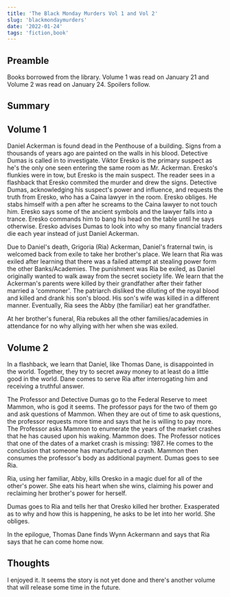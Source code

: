 ```yaml
---
title: 'The Black Monday Murders Vol 1 and Vol 2'
slug: 'blackmondaymurders'
date: '2022-01-24'
tags: 'fiction,book'
---
```


## Preamble

Books borrowed from the library.  Volume 1 was read on January 21 and Volume 2 was read on January 24.  Spoilers follow.

## Summary

## Volume 1

Daniel Ackerman is found dead in the Penthouse of a building.  Signs from a thousands of years ago are painted on the walls in his blood.  Detective Dumas is called in to investigate.  Viktor Eresko is the primary suspect as he's the only one seen entering the same room as Mr. Ackerman.  Eresko's flunkies were in tow, but Eresko is the main suspect.  The reader sees in a flashback that Eresko commited the murder and drew the signs.  Detective Dumas, acknowledging his suspect's power and influence, and requests the truth from Eresko, who has a Caina lawyer in the room.  Eresko obliges.  He stabs himself with a pen after he screams to the Caina lawyer to not touch him.  Eresko says some of the ancient symbols and the lawyer falls into a trance.  Eresko commands him to bang his head on the table until he says otherwise.  Eresko advises Dumas to look into why so many financial traders die each year instead of just Daniel Ackerman.

Due to Daniel's death, Grigoria (Ria) Ackerman, Daniel's fraternal twin, is welcomed back from exile to take her brother's place.  We learn that Ria was exiled after learning that there was a failed attempt at stealing power form the other Banks/Academies.  The punishment was Ria be exiled, as Daniel originally wanted to walk away from the secret society life.  We learn that the Ackerman's parents were killed by their grandfather after their father married a 'commoner'.  The patriarch disliked the diluting of the royal blood and killed and drank his son's blood.  His son's wife was killed in a different manner.  Eventually, Ria sees the Abby (the familiar) eat her grandfather.

At her brother's funeral, Ria rebukes all the other families/academies in attendance for no why allying with her when she was exiled.

## Volume 2

In a flashback, we learn that Daniel, like Thomas Dane, is disappointed in the world.  Together, they try to secret away money to at least do a little good in the world.  Dane comes to serve Ria after interrogating him and receiving a truthful answer.

The Professor and Detective Dumas go to the Federal Reserve to meet Mammon, who is god it seems.  The professor pays for the two of them go and ask questions of Mammon.  When they are out of time to ask questions, the professor requests more time and says that he is willing to pay more.  The Professor asks Mammon to enumerate the years of the market crashes that he has caused upon his waking.  Mammon does.  The Professor notices that one of the dates of a market crash is missing: 1987.  He comes to the conclusion that someone has manufactured a crash.  Mammon then consumes the professor's body as additional payment.  Dumas goes to see Ria.

Ria, using her familiar, Abby, kills Oresko in a magic duel for all of the other's power.  She eats his heart when she wins, claiming his power and reclaiming her brother's power for herself.

Dumas goes to Ria and tells her that Oresko killed her brother.  Exasperated as to why and how this is happening, he asks to be let into her world.  She obliges.

In the epilogue, Thomas Dane finds Wynn Ackermann and says that Ria says that he can come home now.

## Thoughts

I enjoyed it.  It seems the story is not yet done and there's another volume that will release some time in the future.
